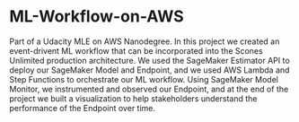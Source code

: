 # ML-Workflow-on-AWS
Part of a Udacity MLE on AWS Nanodegree. In this project we created an event-drivent ML workflow that can be incorporated into the Scones Unlimited production architecture. We used the SageMaker Estimator API to deploy our SageMaker Model and Endpoint, and we used AWS Lambda and Step Functions to orchestrate our ML workflow. Using SageMaker Model Monitor, we instrumented and observed our Endpoint, and at the end of the project we built a visualization to help stakeholders understand the performance of the Endpoint over time.  
